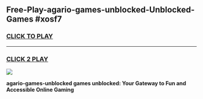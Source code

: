 
## Free-Play-agario-games-unblocked-Unblocked-Games #xosf7
<h3>
<a href="https://news.freeplayer.one?title=agario-games-unblocked&ref=8M">CLICK TO PLAY</a></h3>
<hr>

<h3>
<a href="https://news.freeplayer.one?title=agario-games-unblocked&ref=8M">CLICK 2 PLAY</a>
  
</h3>

<a href="https://news.freeplayer.one?title=agario-games-unblocked&ref=8M"><img src="https://clearcache.store/games.png"></a>


**agario-games-unblocked games unblocked: Your Gateway to Fun and Accessible Online Gaming**
